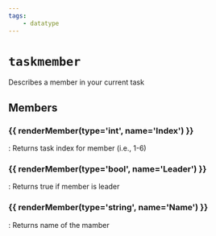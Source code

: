 ```yaml
---
tags:
    - datatype
---
```

# `taskmember`

<!--dt-desc-start-->
Describes a member in your current task
<!--dt-desc-end-->
## Members
<!--dt-members-start-->
### {{ renderMember(type='int', name='Index') }}

:   Returns task index for member (i.e., 1-6)

### {{ renderMember(type='bool', name='Leader') }}

:   Returns true if member is leader

### {{ renderMember(type='string', name='Name') }}

:   Returns name of the mamber
<!--dt-members-end-->
<!--dt-linkrefs-start-->
[int]: datatype-int.md
[string]: datatype-string.md
[bool]: datatype-ticks.md
<!--dt-linkrefs-end-->
